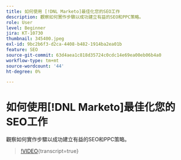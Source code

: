 ```yaml
---
title: 如何使用 [!DNL Marketo]最佳化您的SEO工作
description: 觀察如何實作步驟以成功建立有益的SEO和PPC策略。
role: User
level: Beginner
jira: KT-10730
thumbnail: 345400.jpeg
exl-id: 9bc2b6f3-d2ca-4408-b482-1914ba2ea01b
feature: SEO
source-git-commit: 63d4aea1c818d35724c0cdc14e69ea00eb06b4a0
workflow-type: tm+mt
source-wordcount: '44'
ht-degree: 0%

---
```


# 如何使用[!DNL Marketo]最佳化您的SEO工作

觀察如何實作步驟以成功建立有益的SEO和PPC策略。

>[!VIDEO](https://video.tv.adobe.com/v/345400/?quality=12&learn=on){transcript=true}

